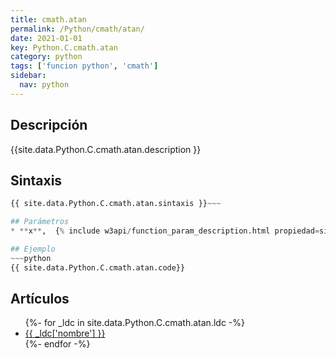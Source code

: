 ```yaml
---
title: cmath.atan
permalink: /Python/cmath/atan/
date: 2021-01-01
key: Python.C.cmath.atan
category: python
tags: ['funcion python', 'cmath']
sidebar: 
  nav: python
---
```


## Descripción
{{site.data.Python.C.cmath.atan.description }}

## Sintaxis
~~~python
{{ site.data.Python.C.cmath.atan.sintaxis }}~~~

## Parámetros
* **x**,  {% include w3api/function_param_description.html propiedad=site.data.Python.C.cmath.atan valor="x" %}

## Ejemplo
~~~python
{{ site.data.Python.C.cmath.atan.code}}
~~~

## Artículos
<ul>
{%- for _ldc in site.data.Python.C.cmath.atan.ldc -%}
   <li>
       <a href="{{_ldc['url'] }}">{{ _ldc['nombre'] }}</a>
   </li>
{%- endfor -%}
</ul>
